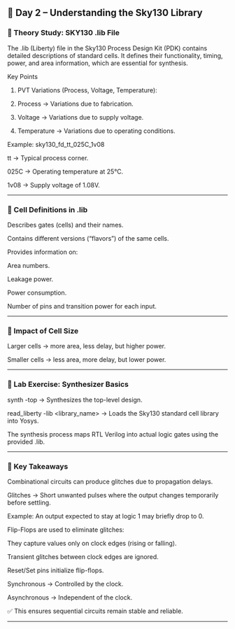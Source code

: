 
## 📘 Day 2 – Understanding the Sky130 Library

### 🔹 Theory Study: SKY130 .lib File

The .lib (Liberty) file in the Sky130 Process Design Kit (PDK) contains detailed descriptions of standard cells. It defines their functionality, timing, power, and area information, which are essential for synthesis.

Key Points

1. PVT Variations (Process, Voltage, Temperature):

2. Process → Variations due to fabrication.

3. Voltage → Variations due to supply voltage.

4. Temperature → Variations due to operating conditions.


Example: sky130_fd_tt_025C_1v08

tt → Typical process corner.

025C → Operating temperature at 25°C.

1v08 → Supply voltage of 1.08V.

---

### 🔹️ Cell Definitions in .lib

  Describes gates (cells) and their names.

  Contains different versions (“flavors”) of the same cells.

  Provides information on:

  Area numbers.

  Leakage power.

  Power consumption.

  Number of pins and transition power for each input.

---

### 🔹️ Impact of Cell Size

Larger cells → more area, less delay, but higher power.

Smaller cells → less area, more delay, but lower power.




---

### 🔹 Lab Exercise: Synthesizer Basics

synth -top → Synthesizes the top-level design.

read_liberty -lib <library_name> → Loads the Sky130 standard cell library into Yosys.

The synthesis process maps RTL Verilog into actual logic gates using the provided .lib.



---

### 🔹 Key Takeaways

Combinational circuits can produce glitches due to propagation delays.

Glitches → Short unwanted pulses where the output changes temporarily before settling.

Example: An output expected to stay at logic 1 may briefly drop to 0.


Flip-Flops are used to eliminate glitches:

They capture values only on clock edges (rising or falling).

Transient glitches between clock edges are ignored.

Reset/Set pins initialize flip-flops.

Synchronous → Controlled by the clock.

Asynchronous → Independent of the clock.



✅ This ensures sequential circuits remain stable and reliable.



---
